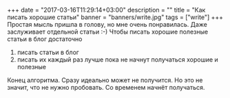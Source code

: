 +++
date = "2017-03-16T11:29:14+03:00"
description = ""
title = "Как писать хорошие статьи"
banner = "banners/write.jpg"
tags = ["write"]
+++
Простая мысль пришла в голову, но мне очень понравилась. Даже заслуживает отдельной статьи :-)
Чтобы писать хорошие полезные статьи в блог достаточно

1. писать статьи в блог
2. писать их каждый раз лучше пока не начнут получаться хорошие и полезные

Конец алгоритма. Сразу идеально может не получится. Но это не значит, что не нужно пробовать. Со временем начнёт получаться.
